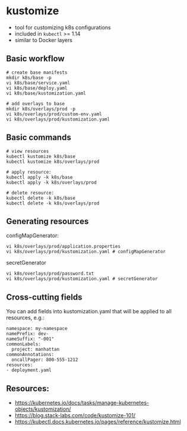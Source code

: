 # kustomize

* tool for customizing k8s configurations
* included in `kubectl` >= 1.14
* similar to Docker layers

## Basic workflow

```
# create base manifests
mkdir k8s/base -p
vi k8s/base/service.yaml
vi k8s/base/deploy.yaml
vi k8s/base/kustomization.yaml

# add overlays to base
mkdir k8s/overlays/prod -p
vi k8s/overlays/prod/custom-env.yaml
vi k8s/overlays/prod/kustomization.yaml
```

## Basic commands

```
# view resources
kubectl kustomize k8s/base
kubectl kustomize k8s/overlays/prod

# apply resource:
kubectl apply -k k8s/base
kubectl apply -k k8s/overlays/prod

# delete resource:
kubectl delete -k k8s/base
kubectl delete -k k8s/overlays/prod
```

## Generating resources

configMapGenerator:

```
vi k8s/overlays/prod/application.properties
vi k8s/overlays/prod/kustomization.yaml # configMapGenerator
```

secretGenerator

```
vi k8s/overlays/prod/password.txt
vi k8s/overlays/prod/kustomization.yaml # secretGenerator
```

## Cross-cutting fields

You can add fields into kustomization.yaml that will be applied to all resources, e.g.:

```
namespace: my-namespace
namePrefix: dev-
nameSuffix: "-001"
commonLabels:
  project: manhattan
commonAnnotations:
  oncallPager: 800-555-1212
resources:
- deployment.yaml
```

## Resources:

* https://kubernetes.io/docs/tasks/manage-kubernetes-objects/kustomization/
* https://blog.stack-labs.com/code/kustomize-101/
* https://kubectl.docs.kubernetes.io/pages/reference/kustomize.html